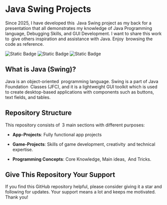 # Java Swing Projects

Since 2025, I have developed this Java Swing project as my back for a presentation that all demonstrates my knowledge of Java Programming language, Debugging Skills, and GUI Development. I want to share this work to give others inspiration and assistance with Java. Enjoy browsing the code as reference.

![Static Badge](https://img.shields.io/badge/JDK%20-v23-blue) ![Static Badge](https://img.shields.io/badge/JUnit-v5-red) ![Static Badge](https://img.shields.io/badge/Mockito-v3-lime)

## What is Java (Swing)?

Java is an object-oriented programming language. Swing is a part of Java Foundation Classes (JFC), and it is a lightweight GUI toolkit which is used to create desktop-based applications with components such as buttons, text fields, and tables.

## Repository Structure

This repository consists of 3 main sections with different purposes:

- **App-Projects**: Fully functional app projects

- **Game-Projects**: Skills of game development, creativity and technical expertise.

- **Programming Concepts**: Core Knowledge, Main ideas, And Tricks.

## Give This Repository Your Support

If you find this GitHub repository helpful, please consider giving it a star and following for updates. Your support means a lot and keeps me motivated. Thank you!
